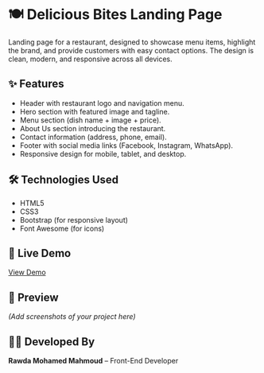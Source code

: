 # 🍽️ Delicious Bites Landing Page  

Landing page for a restaurant, designed to showcase menu items, highlight the brand, and provide customers with easy contact options. The design is clean, modern, and responsive across all devices.  

## ✨ Features  
- Header with restaurant logo and navigation menu.  
- Hero section with featured image and tagline.  
- Menu section (dish name + image + price).  
- About Us section introducing the restaurant.  
- Contact information (address, phone, email).  
- Footer with social media links (Facebook, Instagram, WhatsApp).  
- Responsive design for mobile, tablet, and desktop.  

## 🛠️ Technologies Used  
- HTML5  
- CSS3  
- Bootstrap (for responsive layout)  
- Font Awesome (for icons)  

## 🚀 Live Demo  
[View Demo](https://rawdamohamed2.github.io/Delicious-Bites/)  

## 📸 Preview  
*(Add screenshots of your project here)*  

## 👩‍💻 Developed By  
**Rawda Mohamed Mahmoud** – Front-End Developer  
